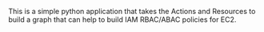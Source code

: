 This is a simple python application that takes the Actions and Resources to build a graph
that can help to build IAM RBAC/ABAC policies for EC2.
